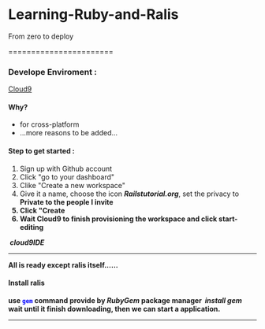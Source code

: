 Learning-Ruby-and-Ralis
=======================

From zero to deploy

=======================

<h3>Develope Enviroment : </h3><a href="https://c9.io/">Cloud9</a>
<h4>Why?</h4>
<ul>
  <li>for cross-platform</li>
  <li>...more reasons to be added...</li>
</ul>
<h4>Step to get started : </h4>
<ol>
  <li>Sign up with Github account</li>
  <li>Click "go to your dashboard"</li>
  <li>Clike "Create a new workspace"</li>
  <li>Give it a name, choose the icon <i><b> Railstutorial.org</b></i>, set the privacy to <b>Private to the people I invite</li>
  <li>Click "Create</li>
  <li>Wait Cloud9 to finish provisioning the workspace and click start-editing</li>
</ol>

<img></img>
<i>cloud9IDE</i>

<hr/>
<font >All is ready except ralis itself......</font>
<h4>Install ralis</h4>
use <code><font color="blue">gem</font></code> command provide by <i>RubyGem</i> package manager
<img></img>
<i>install gem</i>
wait until it finish downloading, then we can start a application.
<hr/>
